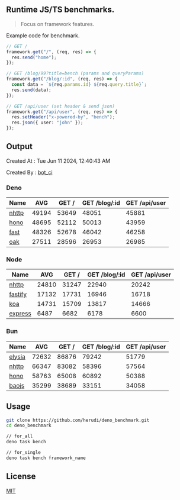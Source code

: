 ## Runtime JS/TS benchmarks.

> Focus on framework features.

Example code for benchmark.
```ts
// GET /
framework.get("/", (req, res) => {
  res.send("home");
});

// GET /blog/99?title=bench (params and queryParams)
framework.get("/blog/:id", (req, res) => {
  const data = `${req.params.id} ${req.query.title}`;
  res.send(data);
});

// GET /api/user (set header & send json)
framework.get("/api/user", (req, res) => {
  res.setHeader("x-powered-by", "bench");
  res.json({ user: "john" });
});
```

## Output
Created At : Tue Jun 11 2024, 12:40:43 AM

Created By : [bot_ci](https://github.com/herudi/deno_benchmarks/commits?author=github-actions%5Bbot%5D)


### Deno
|Name|AVG|GET /|GET /blog/:id|GET /api/user|
|----|----|----|----|----|
|[nhttp](https://github.com/nhttp/nhttp)|49194|53649|48051|45881|
|[hono](https://github.com/honojs/hono)|48695|52112|50013|43959|
|[fast](https://github.com/danteissaias/fast)|48326|52678|46042|46258|
|[oak](https://github.com/oakserver/oak)|27511|28596|26953|26985|
  


### Node
|Name|AVG|GET /|GET /blog/:id|GET /api/user|
|----|----|----|----|----|
|[nhttp](https://github.com/nhttp/nhttp)|24810|31247|22940|20242|
|[fastify](https://github.com/fastify/fastify)|17132|17731|16946|16718|
|[koa](https://github.com/koajs/koa)|14731|15709|13817|14666|
|[express](https://github.com/expressjs/express)|6487|6682|6178|6600|
  


### Bun
|Name|AVG|GET /|GET /blog/:id|GET /api/user|
|----|----|----|----|----|
|[elysia](https://github.com/elysiajs/elysia)|72632|86876|79242|51779|
|[nhttp](https://github.com/nhttp/nhttp)|66347|83082|58396|57564|
|[hono](https://github.com/honojs/hono)|58763|65008|60892|50388|
|[baojs](https://github.com/mattreid1/baojs)|35299|38689|33151|34058|
  



## Usage

```bash
git clone https://github.com/herudi/deno_benchmark.git
cd deno_benchmark

// for_all
deno task bench

// for_single
deno task bench framework_name
```

## License

[MIT](LICENSE)

